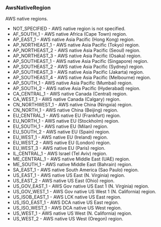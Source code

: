 ### AwsNativeRegion
AWS native regions.

- NOT_SPECIFIED - AWS native region is not specified.
- AF_SOUTH_1 - AWS native Africa (Cape Town) region.
- AP_EAST_1 - AWS native Asia Pacific (Hong Kong) region.
- AP_NORTHEAST_1 - AWS native Asia Pacific (Tokyo) region.
- AP_NORTHEAST_2 - AWS native Asia Pacific (Seoul) region.
- AP_NORTHEAST_3 - AWS native Asia Pacific (Osaka) region.
- AP_SOUTHEAST_1 - AWS native Asia Pacific (Singapore) region.
- AP_SOUTHEAST_2 - AWS native Asia Pacific (Sydney) region.
- AP_SOUTHEAST_3 - AWS native Asia Pacific (Jakarta) region.
- AP_SOUTHEAST_4 - AWS native Asia Pacific (Melbourne) region.
- AP_SOUTH_1 - AWS native Asia Pacific (Mumbai) region.
- AP_SOUTH_2 - AWS native Asia Pacific (Hyderabad) region.
- CA_CENTRAL_1 - AWS native Canada (Central) region.
- CA_WEST_1 - AWS native Canada (Calgary) region.
- CN_NORTHWEST_1 - AWS native China (Ningxia) region.
- CN_NORTH_1 - AWS native China (Beijing) region.
- EU_CENTRAL_1 - AWS native EU (Frankfurt) region.
- EU_NORTH_1 - AWS native EU (Stockholm) region.
- EU_SOUTH_1 - AWS native EU (Milan) region.
- EU_SOUTH_2 - AWS native EU (Spain) region.
- EU_WEST_1 - AWS native EU (Ireland) region.
- EU_WEST_2 - AWS native EU (London) region.
- EU_WEST_3 - AWS native EU (Paris) region.
- IL_CENTRAL_1 - AWS Israel (Tel Aviv) region.
- ME_CENTRAL_1 - AWS native Middle East (UAE) region.
- ME_SOUTH_1 - AWS native Middle East (Bahrain) region.
- SA_EAST_1 - AWS native South America (Sao Paulo) region.
- US_EAST_1 - AWS native US East (N. Virginia) region.
- US_EAST_2 - AWS native US East (Ohio) region.
- US_GOV_EAST_1 - AWS Gov native US East 1 (N. Virginia) region.
- US_GOV_WEST_1 - AWS Gov native US West 1 (N. California) region.
- US_ISOB_EAST_1 - AWS LCK native US East region.
- US_ISO_EAST_1 - AWS DCA native US East region.
- US_ISO_WEST_1 - AWS DCA native US West region.
- US_WEST_1 - AWS native US West (N. California) region.
- US_WEST_2 - AWS native US West (Oregon) region.
